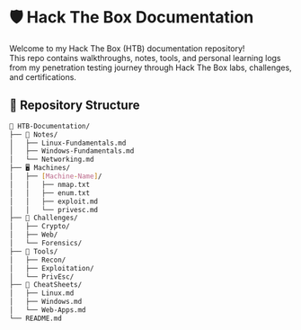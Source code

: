 # 🛡️ Hack The Box Documentation

Welcome to my Hack The Box (HTB) documentation repository!  
This repo contains walkthroughs, notes, tools, and personal learning logs from my penetration testing journey through Hack The Box labs, challenges, and certifications.

## 📁 Repository Structure

```bash
📂 HTB-Documentation/
├── 🧠 Notes/
│   ├── Linux-Fundamentals.md
│   ├── Windows-Fundamentals.md
│   └── Networking.md
├── 🖥️ Machines/
│   ├── [Machine-Name]/
│   │   ├── nmap.txt
│   │   ├── enum.txt
│   │   ├── exploit.md
│   │   └── privesc.md
├── 🔐 Challenges/
│   ├── Crypto/
│   ├── Web/
│   └── Forensics/
├── 🧰 Tools/
│   ├── Recon/
│   ├── Exploitation/
│   └── PrivEsc/
├── 📌 CheatSheets/
│   ├── Linux.md
│   ├── Windows.md
│   └── Web-Apps.md
└── README.md
